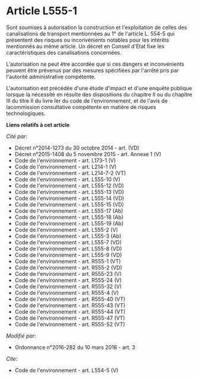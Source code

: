 # Article L555-1

Sont soumises à autorisation la construction et l'exploitation de celles des canalisations de transport mentionnées au 1° de
l'article L. 554-5 qui présentent des risques ou inconvénients notables pour les intérêts mentionnés au même article. Un
décret en Conseil d'Etat fixe les caractéristiques des canalisations concernées. 

L'autorisation ne peut être accordée que si ces dangers et inconvénients peuvent être prévenus par des mesures spécifiées par
l'arrêté pris par l'autorité administrative compétente. 

L'autorisation est précédée d'une étude d'impact et d'une enquête publique lorsque la nécessité en résulte des dispositions
du chapitre II ou du chapitre III du titre II du livre Ier du code de l'environnement, et de l'avis de lacommission
consultative compétente en matière de risques technologiques.

**Liens relatifs à cet article**

_Cité par_:

  - Décret n°2014-1273 du 30 octobre 2014 - art. (VD)
  - Décret n°2015-1408 du 5 novembre 2015 - art. Annexe 1 (V)
  - Code de l'environnement - art. L173-1 (V)
  - Code de l'environnement - art. L214-1 (V)
  - Code de l'environnement - art. L214-7-2 (VT)
  - Code de l'environnement - art. L555-10 (V)
  - Code de l'environnement - art. L555-12 (VD)
  - Code de l'environnement - art. L555-13 (VD)
  - Code de l'environnement - art. L555-14 (VD)
  - Code de l'environnement - art. L555-15 (VD)
  - Code de l'environnement - art. L555-17 (Ab)
  - Code de l'environnement - art. L555-18 (Ab)
  - Code de l'environnement - art. L555-19 (Ab)
  - Code de l'environnement - art. L555-2 (V)
  - Code de l'environnement - art. L555-3 (Ab)
  - Code de l'environnement - art. L555-7 (VD)
  - Code de l'environnement - art. L555-8 (VD)
  - Code de l'environnement - art. L555-9 (VD)
  - Code de l'environnement - art. R555-1 (VT)
  - Code de l'environnement - art. R555-2 (VD)
  - Code de l'environnement - art. R555-23 (V)
  - Code de l'environnement - art. R555-24 (V)
  - Code de l'environnement - art. R555-32 (V)
  - Code de l'environnement - art. R555-4 (V)
  - Code de l'environnement - art. R555-40 (VT)
  - Code de l'environnement - art. R555-43 (VT)
  - Code de l'environnement - art. R555-44 (VT)
  - Code de l'environnement - art. R555-47 (VT)
  - Code de l'environnement - art. R555-52 (VT)

_Modifié par_:

  - Ordonnance n°2016-282 du 10 mars 2016 - art. 3

_Cite_:

  - Code de l'environnement - art. L554-5 (V)
